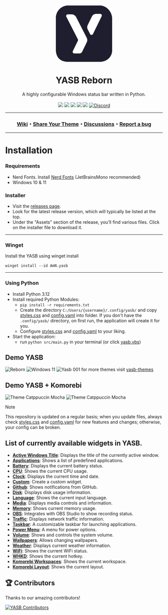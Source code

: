 <p align="center"><img src="https://raw.githubusercontent.com/amnweb/yasb/main/src/assets/images/app_icon.png" width="180"></p>
<h1 align="center">YASB Reborn</h1>
<p align="center">
  A highly configurable Windows status bar written in Python.
  <br><br>
  <a href="https://opensource.org/licenses/MIT"><img src="https://img.shields.io/badge/License-MIT-yellow.svg"></a>
  <a href="https://github.com/amnweb/yasb"><img src="https://img.shields.io/github/languages/top/amnweb/yasb"></a>
  <a href="https://github.com/amnweb/yasb/issues"><img src="https://img.shields.io/github/issues/amnweb/yasb?label=Issues"></a>
  <a href="https://github.com/amnweb/yasb/releases"><img src="https://img.shields.io/github/downloads/amnweb/yasb/total?label=Total%20Downloads"></a>
  <a href="https://github.com/amnweb/yasb/releases/latest"><img src="https://img.shields.io/github/v/release/amnweb/yasb?label=Latest%20Release"></a>
  <a href="https://discord.gg/QZX8xq5y" title="Discord"><img alt="Discord" src="https://img.shields.io/discord/898554690126630914?label=Discord&cacheSeconds=600"></a>
</p>

***

<h3 align="center">
<a href="https://github.com/amnweb/yasb/wiki">Wiki</a>・<a href="https://github.com/amnweb/yasb-themes">Share Your Theme</a>・<a href="https://github.com/amnweb/yasb/discussions">Discussions</a>・<a href="https://github.com/amnweb/yasb/issues">Report a bug</a>
</h3>

***

# Installation

### Requirements
- Nerd Fonts. Install [Nerd Fonts](https://www.nerdfonts.com/font-downloads) (JetBrainsMono recommended)
- Windows 10 & 11

### Installer
- Visit the [releases page](https://github.com/amnweb/yasb/releases).
- Look for the latest release version, which will typically be listed at the top.
- Under the "Assets" section of the release, you’ll find various files. Click on the installer file to download it.

***

### Winget
Install the YASB using winget install
```
winget install --id AmN.yasb
```
***

### Using Python
- Install Python 3.12
- Install required Python Modules:
  - `pip install -r requirements.txt`
  - Create the directory `C:/Users/{username}/.config/yasb/` and copy [styles.css](src/styles.css) and [config.yaml](src/config.yaml) into folder. If you don't have the `.config/yasb/` directory, on first run, the application will create it for you.
  - Configure [styles.css](src/styles.css) and [config.yaml](src/config.yaml) to your liking.
- Start the application:
  - run `python src/main.py` in your terminal (or click [yasb.vbs](src/yasb.vbs))



## Demo YASB
![Reborn](demo/demo3.png)
![Windows 11](https://raw.githubusercontent.com/amnweb/yasb-themes/refs/heads/main/themes/7d3895d4-454b-40db-a2f9-44a238d5793b/image.png)
![Yasb 001](https://raw.githubusercontent.com/amnweb/yasb-themes/refs/heads/main/themes/61e6a045-e090-4f33-a41b-6938702eb446/image.png)
for more themes visit [yasb-themes](https://github.com/amnweb/yasb-themes)
## Demo YASB + Komorebi
![Theme Catppuccin Mocha](demo/demo.png)
![Theme Catppuccin Mocha](demo/demo2.png)

> [!NOTE]  
> This repository is updated on a regular basis; when you update files, always check [styles.css](src/styles.css) and [config.yaml](src/config.yaml) for new features and changes; otherwise, your config can be broken.


## List of currently available widgets in YASB.

- **[Active Windows Title](https://github.com/amnweb/yasb/wiki/(Widget)-Active-Windows-Title)**: Displays the title of the currently active window.
- **[Applications](https://github.com/amnweb/yasb/wiki/(Widget)-Applications)**: Shows a list of predefined applications.
- **[Battery](https://github.com/amnweb/yasb/wiki/(Widget)-Battery)**: Displays the current battery status.
- **[CPU](https://github.com/amnweb/yasb/wiki/(Widget)-CPU)**: Shows the current CPU usage.
- **[Clock](https://github.com/amnweb/yasb/wiki/(Widget)-Clock)**: Displays the current time and date.
- **[Custom](https://github.com/amnweb/yasb/wiki/(Widget)-Custom)**: Create a custom widget.
- **[Github](https://github.com/amnweb/yasb/wiki/(Widget)-Github)**: Shows notifications from GitHub.
- **[Disk](https://github.com/amnweb/yasb/wiki/(Widget)-Disk)**: Displays disk usage information.
- **[Language](https://github.com/amnweb/yasb/wiki/(Widget)-Language)**: Shows the current input language.
- **[Media](https://github.com/amnweb/yasb/wiki/(Widget)-Media)**: Displays media controls and information.
- **[Memory](https://github.com/amnweb/yasb/wiki/(Widget)-Memory)**: Shows current memory usage.
- **[OBS](https://github.com/amnweb/yasb/wiki/(Widget)-Obs)**: Integrates with OBS Studio to show recording status.
- **[Traffic](https://github.com/amnweb/yasb/wiki/(Widget)-Traffic)**: Displays network traffic information.
- **[Taskbar](https://github.com/amnweb/yasb/wiki/(Widget)-Taskbar)**: A customizable taskbar for launching applications.
- **[Power Menu](https://github.com/amnweb/yasb/wiki/(Widget)-Power-Menu)**: A menu for power options.
- **[Volume](https://github.com/amnweb/yasb/wiki/(Widget)-Volume)**: Shows and controls the system volume.
- **[Wallpapers](https://github.com/amnweb/yasb/wiki/(Widget)-Wallpapers)**: Allows changing wallpapers.
- **[Weather](https://github.com/amnweb/yasb/wiki/(Widget)-Weather)**: Displays current weather information.
- **[WiFi](https://github.com/amnweb/yasb/wiki/(Widget)-WiFi)**: Shows the current WiFi status.
- **[WHKD](https://github.com/amnweb/yasb/wiki/(Widget)-Whkd)**: Shows the current hotkey.
- **[Komorebi Workspaces](https://github.com/amnweb/yasb/wiki/(Widget)-Komorebi-Workspaces)**: Shows the current workspace.
- **[Komorebi Layout](https://github.com/amnweb/yasb/wiki/(Widget)-Komorebi-Layout)**: Shows the current layout.


## 🏆 Contributors
Thanks to our amazing contributors!

[![YASB Contributors](https://contrib.rocks/image?repo=amnweb/yasb)](https://github.com/amnweb/yasb/graphs/contributors)